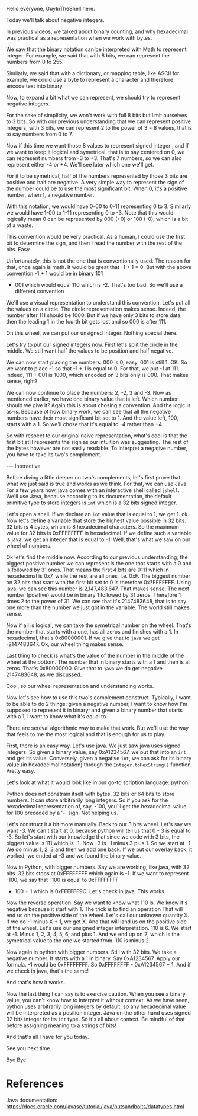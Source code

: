 Hello everyone, GuyInTheShell here.

Today we'll talk about negative integers.

In previous videos, we talked about binary counting, and why hexadecimal was practical as a
representation when we work with bytes.

We saw that the binary notation can be interpreted with Math to represent integer. For example, we
said that with 8 bits, we can represent the numbers from 0 to 255.

Similarly, we said that with a dictionary, or mapping table, like ASCII for example, we could use a
byte to represent a character and therefore encode text into binary.

Now, to expand a bit what we can represent, we should try to represent negative integers.

For the sake of simplicity, we won't work with full 8 bits but limit ourselves to 3 bits. So with
our previous understanding that we can represent positive integers, with 3 bits, we can represent 2
to the power of 3 = 8 values, that is to say numbers from 0 to 7.

Now if this time we want those 8 values to represent signed integer , and if we want to keep it
logical and symetrical, that is to say centered on 0, we can represent numbers from -3 to +3. That's
7 numbers, so we can also represent either -4 or +4. We'll see later which one we'll get.

For it to be symetrical, half of the numbers represented by those 3 bits are positive and half are
negative. A very simple way to represent the sign of the number could be to use the most significant
bit. When 0, it's a positive number, when 1, a negative number.

With this notation, we would have 0-00 to 0-11 representing 0 to 3.
Similarly we would have 1-00 to 1-11 representing 0 to -3.
Note that this would logically mean 0 can be represented by 000 (+0) or 100 (-0), which is a bit of
a waste.

This convention would be very practical. As a human, I could use the first bit to determine the
sign, and then I read the number with the rest of the bits. Easy.

Unfortunately, this is not the one that is conventionally used. The reason for that, once again is
math. It would be great that -1 + 1 = 0. But with the above convention -1 + 1 would be in binary 101
+ 001 which would equal 110 which is -2. That's too bad. So we'll use a different convention

We'll use a visual representation to understand this convention. Let's put all the values on a
circle. The circle representation makes sense. Indeed, the number after 111 should be 1000. But if
we have only 3 bits to store data, then the leading 1 in the fourth bit gets lost and so 000 is
after 111.

On this wheel, we can put our unsigned integer. Nothing special there.

Let's try to put our signed integers now. First let's split the circle in the middle. We still want
half the values to be position and half negative.

We can now start placing the numbers. 000 is 0, easy. 001 is still 1. OK. So we want to place -1
so that -1 + 1 is equal to 0. For that, we put -1 at 111. indeed, 111 + 001 is 1000, which encoded
on 3 bits only is 000. That makes sense, right?

We can now continue to place the numbers: 2, -2, 3 and -3. Now as mentioned earlier, we have one
binary value that is left. Which number should we give it? Again this is about chosing a convention.
And the logic is as-is. Because of how binary work, we can see that all the negative numbers have
their most significant bit set to 1. And the value left, 100, starts with a 1. So we'll chose that
it's equal to -4 rather than +4.

So with respect to our original naive representation, what's cool is that the first bit still
represents the sign as our intuition was suggesting. The rest of the bytes however are not easily
readable. To interpret a negative number, you have to take its two's complement.

--- Interactive

Before diving a little deeper on two's complements, let's first prove that what we just said is true
and works as we think. For that, we can use Java. For a few years now, java comes with an
interactive shell called `jshell`. We'll use Java, because according to its documentation, the
default primitive type to store integers is `int` which is a 32 bits signed integer.

Let's open a shell. If we declare an `int` value that is equal to 1, we get 1. ok. Now let's define
a variable that store the highest value possible in 32 bits. 32 bits is 4 bytes, which is 8
hexadecimal characters. So the maximum value for 32 bits is 0xFFFFFFFF in hexadecimal. If we define
such a variable is java, we get an integer that is equal to -1! Well, that's what we saw on our
wheel of numbers.

Ok let's find the middle now. According to our previous understanding, the biggest positive number
we can represent is the one that starts with a 0 and is followed by 31 ones. That means the first 4
bits are 0111 which in hexadecimal is 0x7, while the rest are all ones, i.e. 0xF. The biggest number
on 32 bits that start with the first bit set to 0 is therefore 0x7FFFFFFF. Using java, we can see
this number is 2,147,483,647. That makes sense. The next number (positive) would be in binary 1
followed by 31 zeros. Therefore 1 times 2 to the power of 31. We can see that it's 2147483648, that
is to say one more than the number we just got in the variable. The world still makes sense.

Now if all is logical, we can take the symetrical number on the wheel. That's the number that starts
with a one, has all zeros and finishes with a 1. In hexadecimal, that's 0x80000001. If we give that
to `java` we get -2147483647. Ok, our wheel thing makes sense.

Last thing to check is what's the value of the number in the middle of the wheel at the bottom. The
number that in binary starts with a 1 and then is all zeros. That's 0x80000000. Give that to `java`
we do get negative 2147483648, as we discussed.

Cool, so our wheel representation and understanding works.

Now let's see how to use this two's complement construct. Typically, I want to be able to do 2
things: given a negative number, I want to know how I'm supposed to represent it in binary; and
given a binary number that starts with a 1, I want to know what it's equal to.

There are sereval algorithmic way to make that work. But we'll use the way that feels to me the most
logical and that is enough for us to play.

First, there is an easy way. Let's use java. We just saw java uses signed integers. So given a
binary value, say 0xA1234567, we put that into an `int` and get its value.
Conversely, given a negative `int`, we can ask for its binary value (in hexadecimal notation)
through the `Integer.toHexString()` function. Pretty easy.

Let's look at what it would look like in our go-to scription language: python.

Python does not constrain itself with bytes, 32 bits or 64 bits to store numbers. It can store
arbitrarily long integers. So if you ask for the hexadecimal representation of, say, -100, you'll
get the hexadecimal value for 100 preceded by a '-' sign. Not helping us.

Let's construct it a bit more manually. Back to our 3 bits wheel. Let's say we want -3. We can't
start at 0, because python will tell us that 0 - 3 is equal to -3. So let's start with our knowledge
that since we code with 3 bits, the biggest value is 111 which is -1. Now -3 is -1 minus 3 plus 1.
So we start at -1. We do minus 1, 2, 3 and then we add one back. If we put our overlay back, it
worked, we ended at -3 and we found the binary value.

Now in Python, with bigger numbers. Say we are working, like java, with 32 bits. 32 bits stops at
0xFFFFFFFF which again is -1. If we want to represent -100, we say that -100 is equal to 0xFFFFFFFF
- 100 + 1 which is 0xFFFFFF9C. Let's check in java. This works.

Now the reverse operation. Say we want to know what 110 is. We know it's negative because it start
with 1. The trick is to find an operation That will end us on the positive side of the wheel. Let's
call our unknown quantity X. If we do -1 minus X + 1, we get X. And that will land us on the
positive side of the wheel. Let's use our unsigned integer interpretation. 110 is 6. We start at -1.
Minus 1, 2, 3, 4, 5, 6, and plus 1. And we end up on 2, which is the symetrical value to the one we
started from. 110 is minus 2.

Now again in python with bigger numbers. Still with 32 bits. We take a negative number. It starts
with a 1 in binary. Say 0xA1234567. Apply our formula. -1 would be 0xFFFFFFFF. So 0xFFFFFFFF -
0xA1234567 + 1. And if we check in java, that's the same!

And that's how it works.

Now the last thing I can say is to exercise caution. When you see a binary value, you can't know how
to interpret it without context. As we have seen, python uses arbitrarily long integers by default,
so any hexadecimal value will be interpreted as a position integer. Java on the other hand uses
signed 32 bits integer for its `int` type. So it's all about context. Be mindful of that before
assigning meaning to a strings of bits!

And that's all I have for you today.

See you next time.

Bye Bye.


# References

Java documentation:
  https://docs.oracle.com/javase/tutorial/java/nutsandbolts/datatypes.html
